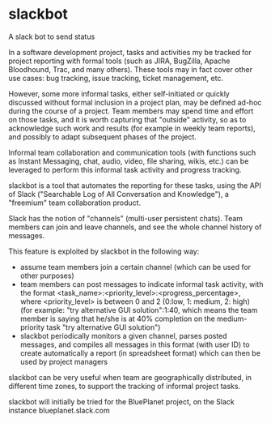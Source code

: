 # slackbot
A slack bot to send status

In a software development project, tasks and activities my be tracked for project reporting with formal tools (such as JIRA, BugZilla, Apache Bloodhound, Trac, and many others). These tools may in fact cover other use cases: bug tracking, issue tracking, ticket management, etc.

However, some more informal tasks, either self-initiated or quickly discussed without formal inclusion in a project plan, may be defined ad-hoc during the course of a project. Team members may spend time and effort on those tasks, and it is worth capturing that "outside" activity, so as to acknowledge such work and results (for example in weekly team reports), and possibly to adapt subsequent phases of the project.

Informal team collaboration and communication tools (with functions such as Instant Messaging, chat, audio, video, file sharing, wikis, etc.) can be leveraged to perform this informal task activity and progress tracking.

slackbot is a tool that automates the reporting for these tasks, using the API of Slack ("Searchable Log of All Conversation and Knowledge"), a "freemium" team collaboration product.

Slack has the notion of "channels" (multi-user persistent chats). Team members can join and leave channels, and see the whole channel history of messages.

This feature is exploited by slackbot in the following way:
- assume team members join a certain channel (which can be used for other purposes)
- team members can post messages to indicate informal task activity, with the format <task_name>:<priority_level>:<progress_percentage>, where <priority_level> is between 0 and 2 (0:low, 1: medium, 2: high)
(for example: "try alternative GUI solution":1:40, which means the team member is saying that he/she is at 40% completion on the medium-priority task "try alternative GUI solution")
- slackbot periodically monitors a given channel, parses posted messages, and compiles all messages in this format (with user ID) to create automatically a report (in spreadsheet format) which can then be used by project managers

slackbot can be very useful when team are geographically distributed, in different time zones, to support the tracking of informal project tasks.

slackbot will initially be tried for the BluePlanet project, on the Slack instance blueplanet.slack.com

## 
